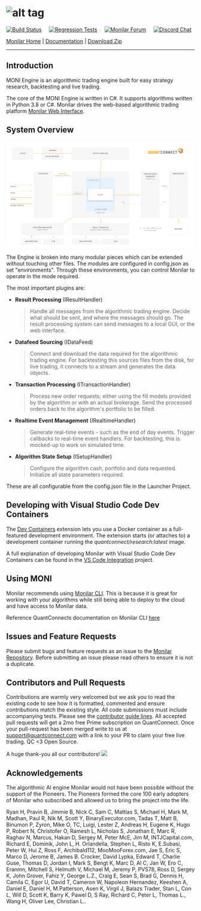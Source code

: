 ![alt tag](https://monilar.com/assets/logos/logo_white.svg)
=========

[![Build Status](https://github.com/monilarcom/Moni/workflows/Build%20%26%20Test%20Monilar/badge.svg)](https://github.com/monilarcom/Moni/actions?query=workflow%3A%22Build%20%26%20Test%20Monilar%22) &nbsp;&nbsp;&nbsp; [![Regression Tests](https://github.com/monilarcom/Moni/workflows/Regression%20Tests/badge.svg)](https://github.com/monilarcom/Moni/actions?query=workflow%3A%22Regression%20Tests%22) &nbsp;&nbsp;&nbsp; [![Monilar Forum](https://img.shields.io/badge/debug-Monilar%20Forum-53c82b.svg)](https://www.quantconnect.com/forum/discussions/1/Monilar) &nbsp;&nbsp;&nbsp; [![Discord Chat](https://img.shields.io/badge/chat-Discord-53c82b.svg)](https://www.quantconnect.com/discord)


[Monilar Home][1] | [Documentation][2] | [Download Zip][3]
 
----------

## Introduction ##

MONI Engine is an algorithmic trading engine built for easy strategy research, backtesting and live trading.

The core of the MONI Engine is written in C#. It supports algorithms written in Python 3.8 or C#. Monilar drives the web-based algorithmic trading platform [Monilar Web Interface][4].


## System Overview ##

![alt tag](Documentation/2-Overview-Detailed-New.png)

The Engine is broken into many modular pieces which can be extended without touching other files. The modules are configured in config.json as set "environments". Through these environments, you can control Monilar to operate in the mode required. 

The most important plugins are:

 - **Result Processing** (IResultHandler)
   > Handle all messages from the algorithmic trading engine. Decide what should be sent, and where the messages should go. The result processing system can send messages to a local GUI, or the web interface.

 - **Datafeed Sourcing** (IDataFeed)
   > Connect and download the data required for the algorithmic trading engine. For backtesting this sources files from the disk, for live trading, it connects to a stream and generates the data objects.

 - **Transaction Processing** (ITransactionHandler)
   > Process new order requests; either using the fill models provided by the algorithm or with an actual brokerage. Send the processed orders back to the algorithm's portfolio to be filled.

 - **Realtime Event Management** (IRealtimeHandler)
   > Generate real-time events - such as the end of day events. Trigger callbacks to real-time event handlers. For backtesting, this is mocked-up to work on simulated time. 
 
 - **Algorithm State Setup** (ISetupHandler)
   > Configure the algorithm cash, portfolio and data requested. Initialize all state parameters required.

These are all configurable from the config.json file in the Launcher Project.

## Developing with Visual Studio Code Dev Containers

The [Dev Containers](https://marketplace.visualstudio.com/items?itemName=ms-vscode-remote.remote-containers) extension lets you use a Docker container as a full-featured development environment. The extension starts (or attaches to) a development container running the _quantconnect/research:latest_ image. 

A full explanation of developing Monilar with Visual Studio Code Dev Containers can be found in the [VS Code Integration](https://github.com/monilarcom/Moni/tree/master/.vscode#readme) project.

## Using MONI ##

Monilar recommends using [Monilar CLI](https://monilar.com). This is because it is great for working with your algorithms while still being able to deploy to the cloud and have access to Monilar data.

Reference QuantConnects documentation on Monilar CLI [here](https://monilar.com)

## Issues and Feature Requests ##

Please submit bugs and feature requests as an issue to the [Monilar Repository][5]. Before submitting an issue please read others to ensure it is not a duplicate.

## Contributors and Pull Requests ##

Contributions are warmly very welcomed but we ask you to read the existing code to see how it is formatted, commented and ensure contributions match the existing style. All code submissions must include accompanying tests. Please see the [contributor guide lines][7]. All accepted pull requests will get a 2mo free Prime subscription on QuantConnect. Once your pull-request has been merged write to us at support@quantconnect.com with a link to your PR to claim your free live trading. QC <3 Open Source.

A huge thank-you all our contributors!
<a href="https://github.com/monilarcom/Moni/graphs/contributors">
  <img src="https://contrib.rocks/image?repo=monilarcom/Moni" />
</a>

## Acknowledgements ##

The algorithmic AI engine Monilar would not have been possible without the support of the Pioneers. The Pioneers formed the core 100 early adopters of Monilar who subscribed and allowed us to bring the project into the life. 

Ryan H, Pravin B, Jimmie B, Nick C, Sam C, Mattias S, Michael H, Mark M, Madhan, Paul R, Nik M, Scott Y, BinaryExecutor.com, Tadas T, Matt B, Binumon P, Zyron, Mike O, TC, Luigi, Lester Z, Andreas H, Eugene K, Hugo P, Robert N, Christofer O, Ramesh L, Nicholas S, Jonathan E, Marc R, Raghav N, Marcus, Hakan D, Sergey M, Peter McE, Jim M, INTJCapital.com, Richard E, Dominik, John L, H. Orlandella, Stephen L, Risto K, E.Subasi, Peter W, Hui Z, Ross F, Archibald112, MooMooForex.com, Jae S, Eric S, Marco D, Jerome B, James B. Crocker, David Lypka, Edward T, Charlie Guse, Thomas D, Jordan I, Mark S, Bengt K, Marc D, Al C, Jan W, Ero C, Eranmn, Mitchell S, Helmuth V, Michael M, Jeremy P, PVS78, Ross D, Sergey K, John Grover, Fahiz Y, George L.Z., Craig E, Sean S, Brad G, Dennis H, Camila C, Egor U, David T, Cameron W, Napoleon Hernandez, Keeshen A, Daniel E, Daniel H, M.Patterson, Asen K, Virgil J, Balazs Trader, Stan L, Con L, Will D, Scott K, Barry K, Pawel D, S Ray, Richard C, Peter L, Thomas L., Wang H, Oliver Lee, Christian L..


  [1]: https://monilar.com/ "Monilar Open Source Home Page"
  [2]: https://github.com/QuantConnect/Lean/blob/master/readme.md/ "Monilar Documentation"
  [3]: https://github.com/monilarcom/Moni/archive/master.zip
  [4]: https://monilar.com
  [5]: https://github.com/monilarcom/Moni/issues
  [6]: https://monilar.com
  [7]: https://github.com/monilarcom/Moni/blob/master/CONTRIBUTING.md
